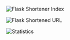 ![Flask Shortener Index](https://i.imgur.com/aUePr02.png)


![Flask Shortened URL](https://i.imgur.com/UMIpOrv.png)


![Statistics](https://i.imgur.com/C4xMbUo.png)

